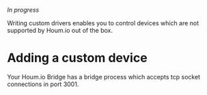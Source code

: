 *In progress*

Writing custom drivers enables you to control devices which are not supported by Houm.io out of the box.

# Adding a custom device

Your Houm.io Bridge has a bridge process which accepts tcp socket connections in port 3001.